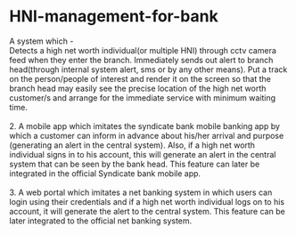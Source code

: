 # HNI-management-for-bank
A system which - <br/>
Detects a high net worth individual(or multiple HNI) through cctv camera feed when they enter the branch.
Immediately sends out alert to branch head(through internal system alert, sms or by any other means).
Put a track on the person/people of interest and render it on the screen so that the branch head may easily see the precise location of the high net worth customer/s and arrange for the immediate service with minimum waiting time.<br/><br/>
2. 	A mobile app which imitates the syndicate bank mobile banking app by which
 a customer can inform in advance about his/her arrival and purpose 
(generating an alert in the central system). Also, if a high net worth individual 
signs in to his account, this will generate an alert in the central system that 
can be seen by the bank head. This feature can later be integrated in the 
official Syndicate bank mobile app.<br/><br/>
3. 	A web portal which imitates a net banking system in which users can login 
using their credentials and if a high net worth individual logs on to his 
account, it will generate the alert to the central system. This feature can be 
later integrated to the official  net banking system.<br/><br/>
